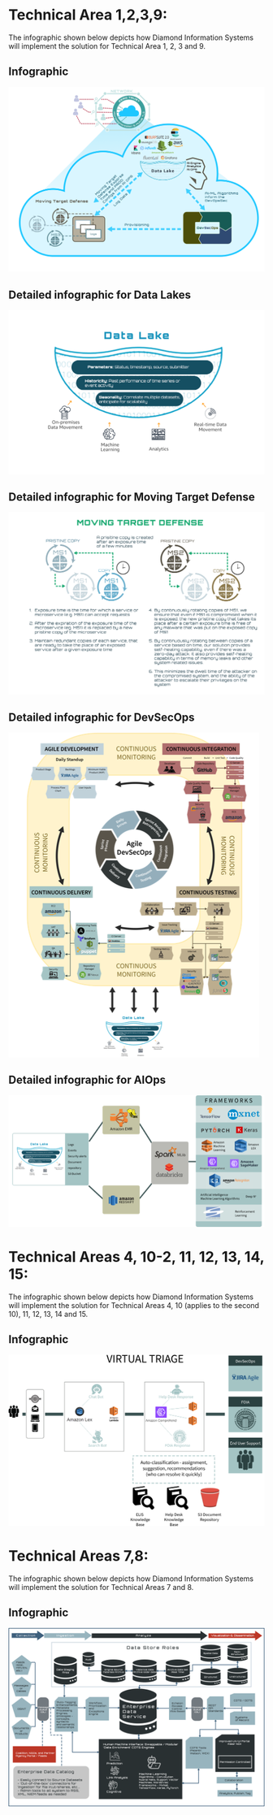﻿
# Technical Area 1,2,3,9:
The infographic shown below depicts how Diamond Information Systems will implement the solution for Technical Area 1, 2, 3 and 9.
## Infographic
![](MAIN%20APPROACH.png)
## Detailed infographic for Data Lakes
![](DataLake.png)
## Detailed infographic for Moving Target Defense
![](Moving%20Target%20Defense%20-%20v2.png)
## Detailed infographic for DevSecOps
![](DHS%20AI%20ML%20T3%20Ops.png)
## Detailed infographic for AIOps
![](Updated%20AI%20Ops.png)
# Technical Areas 4, 10-2, 11, 12, 13, 14, 15: 
The infographic shown below depicts how Diamond Information Systems will implement the solution for Technical Areas 4, 10 (applies to the second 10), 11, 12, 13, 14 and 15.
## Infographic
![](Helpdesk%20and%20FOIA.png)

# Technical Areas 7,8:
The infographic shown below depicts how Diamond Information Systems will implement the solution for Technical Areas 7 and 8.
## Infographic
![](Block%20Diagram%20for%20JCIP.png)


